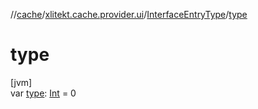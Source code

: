 //[cache](../../../index.md)/[xlitekt.cache.provider.ui](../index.md)/[InterfaceEntryType](index.md)/[type](type.md)

# type

[jvm]\
var [type](type.md): [Int](https://kotlinlang.org/api/latest/jvm/stdlib/kotlin/-int/index.html) = 0
